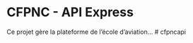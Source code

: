 # CFPNC - API Express
Ce projet gère la plateforme de l’école d’aviation...
#   c f p n c a p i  
 